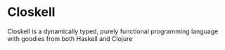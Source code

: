 # Closkell
Closkell is a dynamically typed, purely functional programming language with goodies from both Haskell and Clojure

